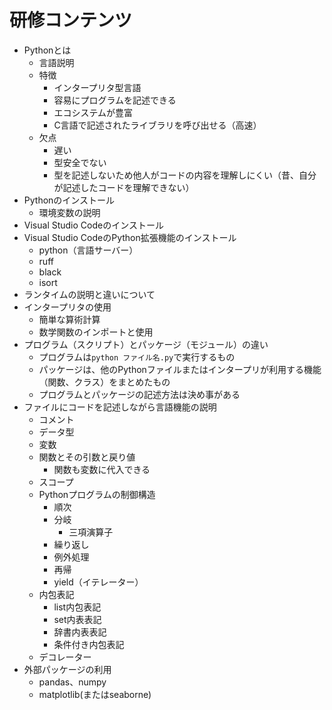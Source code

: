 # 研修コンテンツ

* Pythonとは
  * 言語説明
  * 特徴
    * インタープリタ型言語
    * 容易にプログラムを記述できる
    * エコシステムが豊富
    * C言語で記述されたライブラリを呼び出せる（高速）
  * 欠点
    * 遅い
    * 型安全でない
    * 型を記述しないため他人がコードの内容を理解しにくい（昔、自分が記述したコードを理解できない）
* Pythonのインストール
  * 環境変数の説明
* Visual Studio Codeのインストール
* Visual Studio CodeのPython拡張機能のインストール
  * python（言語サーバー）
  * ruff
  * black
  * isort
* ランタイムの説明と違いについて
* インタープリタの使用
  * 簡単な算術計算
  * 数学関数のインポートと使用
* プログラム（スクリプト）とパッケージ（モジュール）の違い
  * プログラムは`python ファイル名.py`で実行するもの
  * パッケージは、他のPythonファイルまたはインタープリが利用する機能（関数、クラス）をまとめたもの
  * プログラムとパッケージの記述方法は決め事がある
* ファイルにコードを記述しながら言語機能の説明
  * コメント
  * データ型
  * 変数
  * 関数とその引数と戻り値
    * 関数も変数に代入できる
  * スコープ
  * Pythonプログラムの制御構造
    * 順次
    * 分岐
      * 三項演算子
    * 繰り返し
    * 例外処理
    * 再帰
    * yield（イテレーター）
  * 内包表記
    * list内包表記
    * set内表表記
    * 辞書内表表記
    * 条件付き内包表記
  * デコレーター
* 外部パッケージの利用
  * pandas、numpy
  * matplotlib(またはseaborne)
